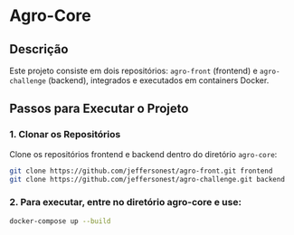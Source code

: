 # Agro-Core

## Descrição

Este projeto consiste em dois repositórios: `agro-front` (frontend) e `agro-challenge` (backend), integrados e executados em containers Docker.


## Passos para Executar o Projeto

### 1. Clonar os Repositórios

Clone os repositórios frontend e backend dentro do diretório `agro-core`:

```sh
git clone https://github.com/jeffersonest/agro-front.git frontend
git clone https://github.com/jeffersonest/agro-challenge.git backend
```

### 2. Para executar, entre no diretório agro-core e use:

```sh
docker-compose up --build
```
